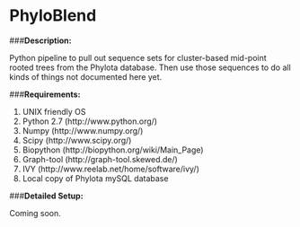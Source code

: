 PhyloBlend
==========

###<strong>Description:</strong>

Python pipeline to pull out sequence sets for cluster-based mid-point rooted trees from the Phylota database. Then use those sequences to do all kinds of things not documented here yet.


###<strong>Requirements:</strong>

<ol>
<li>UNIX friendly OS
<li>Python 2.7 (http://www.python.org/)</li>
<li>Numpy (http://www.numpy.org/)</li>
<li>Scipy (http://www.scipy.org/)</li>
<li>Biopython (http://biopython.org/wiki/Main_Page)</li>
<li>Graph-tool (http://graph-tool.skewed.de/)</li>
<li>IVY (http://www.reelab.net/home/software/ivy/)</li>
<li>Local copy of Phylota mySQL database</li>
</ol>

###<strong>Detailed Setup:</strong>

Coming soon.
